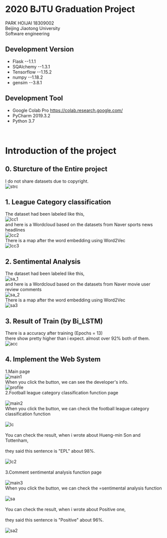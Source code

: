 # 2020 BJTU Graduation Project
PARK HOIJAI 18309002
</br>
Beijing Jiaotong University
</br>
Software engineering

## Development Version
* Flask --1.1.1
* SQAlchemy --1.3.1
* Tensorflow --1.15.2
* numpy --1.18.2
* gensim --3.8.1

## Development Tool
* Google Colab Pro https://colab.research.google.com/
* PyCharm 2019.3.2
* Python 3.7
</br>

# Introduction of the project

## 0. Sturcture of the Entire project
I do not share datasets due to copyright.
</br>
![strc](https://github.com/par3k/Graduation/blob/master/img/structure%20of%20the%20entire%20system.png)
</br>
## 1. League Category classification
The dataset had been labeled like this,</br>
![lcc1](https://github.com/par3k/Graduation/blob/master/img/%EC%B6%95%EA%B5%AC%EB%A6%AC%EA%B7%B8%20%EB%8D%B0%EC%9D%B4%ED%84%B0%20%EB%B6%84%EB%A5%98.png)
</br>
and here is a Wordcloud based on the datasets from Naver sports news headlines
</br>
![lcc2](https://github.com/par3k/Graduation/blob/master/img/%EC%B6%95%EA%B5%AC%EB%A6%AC%EA%B7%B8%20%EC%9B%8C%EB%93%9C%ED%81%B4%EB%9D%BC%EC%9A%B0%EB%93%9C.png)
</br>
There is a map after the word embedding using Word2Vec
</br>
![lcc3](https://github.com/par3k/Graduation/blob/master/img/%EC%B6%95%EA%B5%AC%EB%A6%AC%EA%B7%B8%20%EC%A7%80%EB%8F%84.png)
</br>
## 2. Sentimental Analysis
The dataset had been labeled like this,</br>
![sa_1](https://github.com/par3k/Graduation/blob/master/img/%EA%B0%90%EC%A0%95%EB%B6%84%EC%84%9D%20%EB%8D%B0%EC%9D%B4%ED%84%B0%20%EB%B6%84%EB%A5%98.png)
</br>
and here is a Wordcloud based on the datasets from Naver movie user review comments
</br>
![sa_2](https://github.com/par3k/Graduation/blob/master/img/%EA%B0%90%EC%A0%95%EB%B6%84%EC%84%9D%20%EC%9B%8C%EB%93%9C%ED%81%B4%EB%9D%BC%EC%9A%B0%EB%93%9C.png)
</br>
There is a map after the word embedding using Word2Vec
</br>
![sa3](https://github.com/par3k/Graduation/blob/master/img/%EA%B0%90%EC%A0%95%EB%B6%84%EC%84%9D%20%EC%A7%80%EB%8F%84.png)
</br>
## 3. Result of Train (by Bi_LSTM)
There is a accuracy after training (Epochs = 13)
</br> there show pretty higher than i expect. almost over 92% both of them.
</br>
![acc](https://github.com/par3k/Graduation/blob/master/img/accuracy.png)
</br>
## 4. Implement the Web System
1.Main page
</br>
![main1](https://github.com/par3k/Graduation/blob/master/img/1.%20main.png)
</br>
When you click the button, we can see the developer's info.
</br>
![profile](https://github.com/par3k/Graduation/blob/master/img/2.%20profile.png)
</br>
2.Football league category classification function page
</br>
</br>
![main2](https://github.com/par3k/Graduation/blob/master/img/3.%20main2.png)
</br>
When you click the button, we can check the football league category classification function
</br>
</br>
![lc](https://github.com/par3k/Graduation/blob/master/img/4.%20league_classifier.png)
</br>
</br>
You can check the result, when i wrote about Hueng-min Son and Tottenham,
</br>
</br>
they said this sentence is "EPL" about 98%.
</br>
</br>
![lc2](https://github.com/par3k/Graduation/blob/master/img/5.%20league_classifier_result.png)
</br>
</br>
3.Comment sentimental analysis function page
</br>
</br>
![main3](https://github.com/par3k/Graduation/blob/master/img/6.%20main3.png)
</br>
When you click the button, we can check the =sentimental analysis function
</br>
</br>
![sa](https://github.com/par3k/Graduation/blob/master/img/7.%20sentimental_analysis.png)
</br>
</br>
You can check the result, when i wrote about Positive one,
</br>
</br>
they said this sentence is "Positive" about 96%.
</br>
</br>
![sa2](https://github.com/par3k/Graduation/blob/master/img/8.%20sentimental_analysis_result.png)
</br>
</br>
